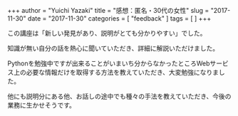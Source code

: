 +++
author = "Yuichi Yazaki"
title = "感想：匿名・30代の女性"
slug = "2017-11-30"
date = "2017-11-30"
categories = [
    "feedback"
]
tags = [
]
+++

この講座は「新しい発見があり、説明がとても分かりやすい」でした。

知識が無い自分の話を熱心に聞いていただき、詳細に解説いただけました。

Pythonを勉強中ですが出来ることがいまいち分からなかったところWebサービス上の必要な情報だけを取得する方法を教えていただき、大変勉強になりました。

他にも説明分にある他、お話しの途中でも種々の手法を教えていただき、今後の業務に生かせそうです。